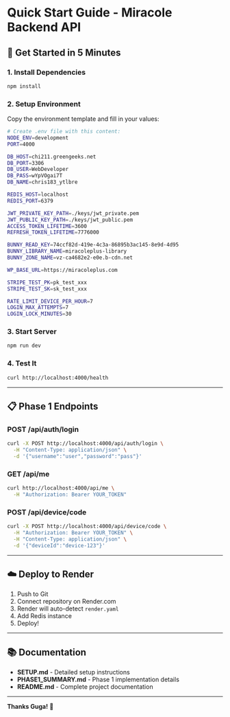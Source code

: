 # Quick Start Guide - Miracole Backend API

## 🚀 Get Started in 5 Minutes

### 1. Install Dependencies
```bash
npm install
```

### 2. Setup Environment
Copy the environment template and fill in your values:
```bash
# Create .env file with this content:
NODE_ENV=development
PORT=4000

DB_HOST=chi211.greengeeks.net
DB_PORT=3306
DB_USER=WebDeveloper
DB_PASS=wYpVOgai7T
DB_NAME=chris183_ytlbre

REDIS_HOST=localhost
REDIS_PORT=6379

JWT_PRIVATE_KEY_PATH=./keys/jwt_private.pem
JWT_PUBLIC_KEY_PATH=./keys/jwt_public.pem
ACCESS_TOKEN_LIFETIME=3600
REFRESH_TOKEN_LIFETIME=7776000

BUNNY_READ_KEY=74ccf82d-419e-4c3a-86895b3ac145-8e9d-4d95
BUNNY_LIBRARY_NAME=miracoleplus-library
BUNNY_ZONE_NAME=vz-ca4682e2-e0e.b-cdn.net

WP_BASE_URL=https://miracoleplus.com

STRIPE_TEST_PK=pk_test_xxx
STRIPE_TEST_SK=sk_test_xxx

RATE_LIMIT_DEVICE_PER_HOUR=7
LOGIN_MAX_ATTEMPTS=7
LOGIN_LOCK_MINUTES=30
```

### 3. Start Server
```bash
npm run dev
```

### 4. Test It
```bash
curl http://localhost:4000/health
```

---

## 📋 Phase 1 Endpoints

### POST /api/auth/login
```bash
curl -X POST http://localhost:4000/api/auth/login \
  -H "Content-Type: application/json" \
  -d '{"username":"user","password":"pass"}'
```

### GET /api/me
```bash
curl http://localhost:4000/api/me \
  -H "Authorization: Bearer YOUR_TOKEN"
```

### POST /api/device/code
```bash
curl -X POST http://localhost:4000/api/device/code \
  -H "Authorization: Bearer YOUR_TOKEN" \
  -H "Content-Type: application/json" \
  -d '{"deviceId":"device-123"}'
```

---

## ☁️ Deploy to Render

1. Push to Git
2. Connect repository on Render.com
3. Render will auto-detect `render.yaml`
4. Add Redis instance
5. Deploy!

---

## 📚 Documentation

- **SETUP.md** - Detailed setup instructions
- **PHASE1_SUMMARY.md** - Phase 1 implementation details
- **README.md** - Complete project documentation

---

**Thanks Guga!** 🎉

